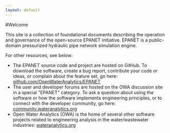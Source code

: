 ```yaml
---
layout: default
---
```



#Welcome

This site is a collection of foundational documents describing the operation and governance of the open-source EPANET initiative. EPANET is a public-domain pressurized hydraulic pipe network simulation engine.

For other resources, see below:

- The EPANET source code and project are hosted on GitHub. To download the software, create a bug report, contribute your code or ideas, or complain about the feature set, go here: [github.com/OpenWaterAnalytics/EPANET](https://github.com/OpenWaterAnalytics/EPANET)
- The user and developer forums are hosted on the OWA discussion site in a special "EPANET" category. To ask a question about using the software or how the software implements engineering principles, or to connect with the developer community, go here: [community.wateranalytics.org](http://community.wateranalytics.org/category/epanet)
- Open Water Analytics (OWA) is the home of several other software projects related to engineering analysis in the water/wastewater industries: [wateranalytics.org](http://wateranalytics.org)

